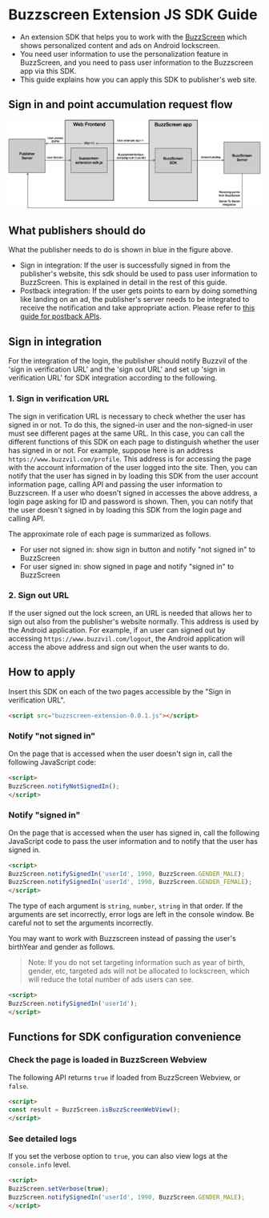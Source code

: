 # Buzzscreen Extension JS SDK Guide

* An extension SDK that helps you to work with the [BuzzScreen](https://github.com/Buzzvil/buzzscreen-sdk-publisher) which shows personalized content and ads on Android lockscreen.
* You need user information to use the personalization feature in BuzzScreen, and you need to pass user information to the Buzzscreen app via this SDK. 
* This guide explains how you can apply this SDK to publisher's web site.

## Sign in and point accumulation request flow
![Task Flow](buzzscreen-extension-js-sdk-flow.png)

## What publishers should do
What the publisher needs to do is shown in blue in the figure above.

* Sign in integration: If the user is successfully signed in from the publisher's website, this sdk should be used to pass user information to BuzzScreen. This is explained in detail in the rest of this guide.
* Postback integration: If the user gets points to earn by doing something like landing on an ad, the publisher's server needs to be integrated to receive the notification and take appropriate action. Please refer to [this guide for postback APIs](https://github.com/Buzzvil/buzzscreen-sdk-publisher/blob/master/docs/POSTBACK_EN.md).

## Sign in integration
For the integration of the login, the publisher should notify Buzzvil of the 'sign in verification URL' and the 'sign out URL' and set up 'sign in verification URL' for SDK integration according to the following.

### 1. Sign in verification URL

The sign in verification URL is necessary to check whether the user has signed in or not. To do this, the signed-in user and the non-signed-in user must see different pages at the same URL. In this case, you can call the different functions of this SDK on each page to distinguish whether the user has signed in or not.
For example, suppose here is an address `https://www.buzzvil.com/profile`. This address is for accessing the page with the account information of the user logged into the site. Then, you can notify that the user has signed in by loading this SDK from the user account information page, calling API and passing the user information to Buzzscreen.
If a user who doesn't signed in accesses the above address, a login page asking for ID and password is shown. Then, you can notify that the user doesn't signed in by loading this SDK from the login page and calling API.

The approximate role of each page is summarized as follows.
* For user not signed in: show sign in button and notify "not signed in" to BuzzScreen
* For user signed in: show signed in page and notify "signed in" to BuzzScreen

### 2. Sign out URL
If the user signed out the lock screen, an URL is needed that allows her to sign out also from the publisher's website normally. This address is used by the Android application. For example, if an user can signed out by accessing `https://www.buzzvil.com/logout`, the Android application will access the above address and sign out when the user wants to do. 

## How to apply

Insert this SDK on each of the two pages accessible by the "Sign in verification URL".
```html
<script src="buzzscreen-extension-0.0.1.js"></script>
```

### Notify "not signed in"

On the page that is accessed when the user doesn't sign in, call the following JavaScript code:
```html
<script>
BuzzScreen.notifyNotSignedIn();
</script>
```

### Notify "signed in"

On the page that is accessed when the user has signed in, call the following JavaScript code to pass the user information and to notify that the user has signed in.
```html
<script>
BuzzScreen.notifySignedIn('userId', 1990, BuzzScreen.GENDER_MALE);
BuzzScreen.notifySignedIn('userId', 1990, BuzzScreen.GENDER_FEMALE);
</script>
```
The type of each argument is `string`, `number`, `string` in that order. If the arguments are set incorrectly, error logs are left in the console window. Be careful not to set the arguments incorrectly.

You may want to work with Buzzscreen instead of passing the user's birthYear and gender as follows.
> Note: If you do not set targeting information such as year of birth, gender, etc, targeted ads will not be allocated to lockscreen, which will reduce the total number of ads users can see. 
```html
<script>
BuzzScreen.notifySignedIn('userId');
</script>
```

## Functions for SDK configuration convenience

### Check the page is loaded in BuzzScreen Webview
The following API returns `true` if loaded from BuzzScreen Webview, or `false`.
```html
<script>
const result = BuzzScreen.isBuzzScreenWebView();
</script>
```

### See detailed logs
If you set the verbose option to `true`, you can also view logs at the `console.info` level.
```html
<script>
BuzzScreen.setVerbose(true);
BuzzScreen.notifySignedIn('userId', 1990, BuzzScreen.GENDER_MALE);
</script>
```
